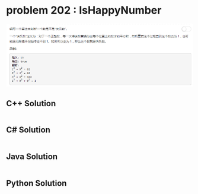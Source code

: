 
# problem 202 : IsHappyNumber

<img src="https://github.com/Peefy/PeefyLeetCode/blob/master/doc/201-300/202.IsHappyNumber/problem.png"/>


## C++ Solution

```c++


```

## C# Solution

```csharp

```

## Java Solution

```java


```

## Python Solution

```python


```




